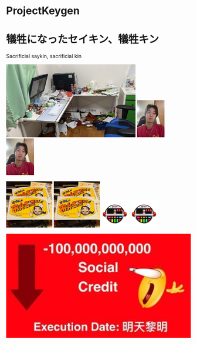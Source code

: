 # ProjectKeygen
# 犠牲になったセイキン、犠牲キン 
Sacrificial saykin, sacrificial kin

 <img src="./IMG_8090.png" width="70%"> <img src="./SPOILER_IMG_7153.png" width="15%">
 <img src="./SPOILER_IMG_7153.png" width="15%"> 


<img src="./DQb9PoAXUAEatnW.png" width="25%"> <img src="./DQb9PoAXUAEatnW.png" width="25%">
<img src="./emoji.png" width="15%"> <img src="./emoji.png" width="15%"> 

<img src="./image209363819.png" width="100%"> 
